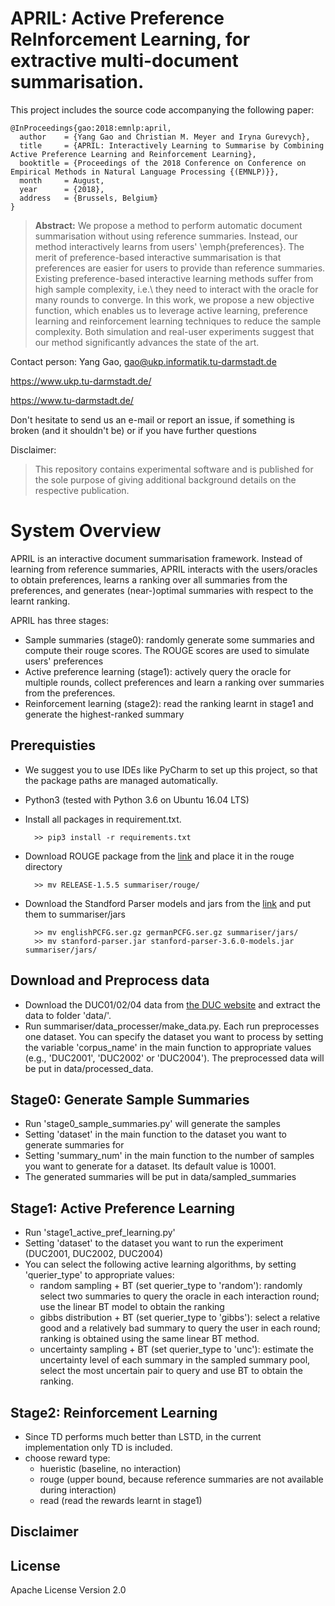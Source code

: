 # APRIL: Active Preference ReInforcement Learning, for extractive multi-document summarisation.

This project includes the source code accompanying the following paper:

```
@InProceedings{gao:2018:emnlp:april,
  author    = {Yang Gao and Christian M. Meyer and Iryna Gurevych},
  title     = {APRIL: Interactively Learning to Summarise by Combining Active Preference Learning and Reinforcement Learning},
  booktitle = {Proceedings of the 2018 Conference on Conference on Empirical Methods in Natural Language Processing {(EMNLP)}},
  month     = August,
  year      = {2018},
  address   = {Brussels, Belgium}
}
```

> **Abstract:** We propose a method to perform automatic document summarisation
without using reference summaries.
Instead, our method interactively learns from users' \emph{preferences}.
The merit of preference-based interactive summarisation is that
preferences are easier for users to provide than reference summaries.
Existing preference-based interactive learning methods
suffer from high sample complexity, i.e.\ they need to interact with
the oracle for many rounds to converge.
In this work, we propose a new objective function,
which enables us to leverage active learning, preference learning
and reinforcement learning techniques to reduce the sample complexity.
Both simulation and real-user experiments suggest
that our method significantly advances the state of the art.


Contact person: Yang Gao, gao@ukp.informatik.tu-darmstadt.de

https://www.ukp.tu-darmstadt.de/

https://www.tu-darmstadt.de/


Don't hesitate to send us an e-mail or report an issue, if something is broken (and it shouldn't be) or if you have further questions

Disclaimer:
> This repository contains experimental software and is published for the sole purpose of giving additional background details on the respective publication.


# System Overview
APRIL is an interactive document summarisation framework. Instead of learning from reference summaries, APRIL interacts with the users/oracles to obtain preferences, learns a ranking over all summaries from the preferences, and generates (near-)optimal summaries with respect to the learnt ranking.

APRIL has three stages:
* Sample summaries (stage0): randomly generate some summaries and compute their rouge scores. The ROUGE scores are used to simulate users' preferences
* Active preference learning (stage1): actively query the oracle for multiple rounds, collect preferences and learn a ranking over summaries from the preferences.
* Reinforcement learning (stage2): read the ranking learnt in stage1 and generate the highest-ranked summary


## Prerequisties
* We suggest you to use IDEs like PyCharm to set up this project, so that the package paths are managed automatically.
* Python3 (tested with Python 3.6 on Ubuntu 16.04 LTS)
* Install all packages in requirement.txt.

        >> pip3 install -r requirements.txt

* Download ROUGE package from the [link](https://www.isi.edu/licensed-sw/see/rouge/) and place it in the rouge directory

        >> mv RELEASE-1.5.5 summariser/rouge/

* Download the Standford Parser models and jars from the [link](https://nlp.stanford.edu/software/lex-parser.shtml)
and put them to summariser/jars

		>> mv englishPCFG.ser.gz germanPCFG.ser.gz summariser/jars/
		>> mv stanford-parser.jar stanford-parser-3.6.0-models.jar summariser/jars/


## Download and Preprocess data
* Download the DUC01/02/04 data from [the DUC website](https://duc.nist.gov/data.html) and extract the data to folder 'data/'.
* Run summariser/data_processer/make_data.py. Each run preprocesses one dataset. You can specify the dataset you want to process by setting the variable 'corpus_name' in the main function to appropriate values (e.g., 'DUC2001', 'DUC2002' or 'DUC2004'). The preprocessed data will be put in data/processed_data.

## Stage0: Generate Sample Summaries
* Run 'stage0_sample_summaries.py' will generate the samples
* Setting 'dataset' in the main function to the dataset you want to generate summaries for
* Setting 'summary_num' in the main function to the number of samples you want to generate for a dataset. Its default value is 10001.
* The generated summaries will be put in data/sampled_summaries


## Stage1: Active Preference Learning
* Run 'stage1_active_pref_learning.py'
* Setting 'dataset' to the dataset you want to run the experiment (DUC2001, DUC2002, DUC2004)
* You can select the following active learning algorithms, by setting 'querier_type' to appropriate values:
    * random sampling + BT (set querier_type to 'random'): randomly select two summaries to query the oracle in each interaction round; use the linear BT model to obtain the ranking
    * gibbs distribution + BT (set querier_type to 'gibbs'): select a relative good and a relatively bad summary to query the user in each round; ranking is obtained using the same linear BT method.
    * uncertainty sampling + BT (set querier_type to 'unc'): estimate the uncertainty level of each summary in the sampled summary pool, select the most uncertain pair to query and use BT to obtain the ranking.

## Stage2: Reinforcement Learning
* Since TD performs much better than LSTD, in the current implementation only TD is included. 
* choose reward type: 
    * hueristic (baseline, no interaction)
    * rouge (upper bound, because reference summaries are not available during interaction)
    * read (read the rewards learnt in stage1)

## Disclaimer

## License
Apache License Version 2.0


